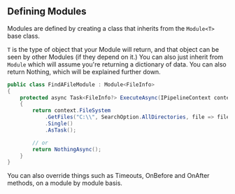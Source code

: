 ## Defining Modules

Modules are defined by creating a class that inherits from the `Module<T>` base class.

`T` is the type of object that your Module will return, and that object can be seen by other Modules (if they depend on it.)
You can also just inherit from `Module` which will assume you're returning a dictionary of data. You can also return Nothing, which will be explained further down.

```csharp
public class FindAFileModule : Module<FileInfo>
{
    protected async Task<FileInfo?> ExecuteAsync(IPipelineContext context, CancellationToken cancellationToken)
    {
        return context.FileSystem
            .GetFiles("C:\\", SearchOption.AllDirectories, file => file.Name == "MyJsonFile.json")
            .Single()
            .AsTask();

        // or
        return NothingAsync();
    }
}
```

You can also override things such as Timeouts, OnBefore and OnAfter methods, on a module by module basis.

